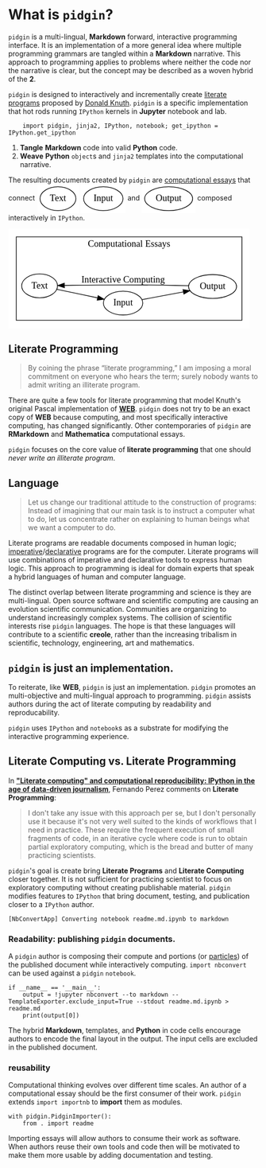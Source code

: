 

<style>
/**Sure we can write inline css.**/
p img, p svg {
    vertical-align: middle;
} 
/**vertical-align: baseline|length|sub|super|top|text-top|middle|bottom|text-bottom|initial|inherit;**/
</style>



<h1>What is <code>pidgin</code>?</h1>
<p><code>pidgin</code> is a multi-lingual, <strong>Markdown</strong> forward, interactive 
programming interface.  It is an implementation of a more general idea where 
multiple programming grammars are tangled within a <strong>Markdown</strong> narrative.  This approach to programming
applies to problems where neither the code nor the narrative is clear, but the concept
may be described as a woven hybrid of the <strong>2</strong>.</p>
<p><code>pidgin</code> is designed to interactively and incrementally create <a href="">literate programs</a> proposed by <a href="">Donald Knuth</a>.  <code>pidgin</code>
is a specific implementation that hot rods running <code>IPython</code> kernels in <strong>Jupyter</strong> notebook and lab.</p>
<pre><code>    import pidgin, jinja2, IPython, notebook; get_ipython = IPython.get_ipython
</code></pre>
<ol>
<li><strong>Tangle</strong> <strong>Markdown</strong> code into valid <strong>Python</strong> code.</li>
<li><strong>Weave</strong> <strong>Python</strong> <code>object</code>s and <code>jinja2</code> templates into the computational narrative.</li>
</ol>
<p>The resulting documents created by <code>pidgin</code> are <a href="https://blog.stephenwolfram.com/2017/11/what-is-a-computational-essay/">computational essays</a> that connect 
<svg width="63pt" height="44pt"viewBox="0.00 0.00 62.60 44.00" xmlns="http://www.w3.org/2000/svg" ><g id="graph0" class="graph" transform="scale(1 1) rotate(0) translate(4 40)"><title>%3</title><polygon fill="white" stroke="none" points="-4,4 -4,-40 58.5952,-40 58.5952,4 -4,4"/><!-- Text --><g id="node1" class="node"><title>Text</title><ellipse fill="none" stroke="black" cx="27.2976" cy="-18" rx="27.0966" ry="18"/><text text-anchor="middle" x="27.2976" y="-14.3" font-family="Times New Roman,serif" font-size="14.00">Text</text></g></g></svg> <svg width="68pt" height="44pt"viewBox="0.00 0.00 67.79 44.00" xmlns="http://www.w3.org/2000/svg" ><g id="graph0" class="graph" transform="scale(1 1) rotate(0) translate(4 40)"><title>%3</title><polygon fill="white" stroke="none" points="-4,4 -4,-40 63.7947,-40 63.7947,4 -4,4"/><!-- Input --><g id="node1" class="node"><title>Input</title><ellipse fill="none" stroke="black" cx="29.8973" cy="-18" rx="29.795" ry="18"/><text text-anchor="middle" x="29.8973" y="-14.3" font-family="Times New Roman,serif" font-size="14.00">Input</text></g></g></svg> and <svg width="81pt" height="44pt"viewBox="0.00 0.00 80.79 44.00" xmlns="http://www.w3.org/2000/svg" ><g id="graph0" class="graph" transform="scale(1 1) rotate(0) translate(4 40)"><title>%3</title><polygon fill="white" stroke="none" points="-4,4 -4,-40 76.7935,-40 76.7935,4 -4,4"/><!-- Output --><g id="node1" class="node"><title>Output</title><ellipse fill="none" stroke="black" cx="36.3968" cy="-18" rx="36.2938" ry="18"/><text text-anchor="middle" x="36.3968" y="-14.3" font-family="Times New Roman,serif" font-size="14.00">Output</text></g></g></svg> composed interactively in <code>IPython</code>.</p>
<p><svg width="365pt" height="150pt"viewBox="0.00 0.00 365.39 150.00" xmlns="http://www.w3.org/2000/svg" ><g id="graph0" class="graph" transform="scale(1 1) rotate(0) translate(4 146)"><title>%3</title><polygon fill="white" stroke="none" points="-4,4 -4,-146 361.389,-146 361.389,4 -4,4"/><g id="clust1" class="cluster"><title>cluster</title><polygon fill="none" stroke="black" points="8,-8 8,-134 349.389,-134 349.389,-8 8,-8"/><text text-anchor="middle" x="178.694" y="-118.8" font-family="Times New Roman,serif" font-size="14.00">Computational Essays</text></g><!-- Text --><g id="node1" class="node"><title>Text</title><ellipse fill="none" stroke="black" cx="43.2976" cy="-60" rx="27.0966" ry="18"/><text text-anchor="middle" x="43.2976" y="-56.3" font-family="Times New Roman,serif" font-size="14.00">Text</text></g><!-- Input --><g id="node2" class="node"><title>Input</title><ellipse fill="none" stroke="black" cx="169.595" cy="-34" rx="29.795" ry="18"/><text text-anchor="middle" x="169.595" y="-30.3" font-family="Times New Roman,serif" font-size="14.00">Input</text></g><!-- Text&#45;&gt;Input --><g id="edge1" class="edge"><title>Text&#45;&gt;Input</title><path fill="none" stroke="black" d="M69.451,-54.7385C87.0902,-51.0488 110.981,-46.0516 130.89,-41.887"/><polygon fill="black" stroke="black" points="131.813,-45.2699 140.884,-39.7965 130.379,-38.4181 131.813,-45.2699"/></g><!-- Output --><g id="node3" class="node"><title>Output</title><ellipse fill="none" stroke="black" cx="304.992" cy="-59" rx="36.2938" ry="18"/><text text-anchor="middle" x="304.992" y="-55.3" font-family="Times New Roman,serif" font-size="14.00">Output</text></g><!-- Input&#45;&gt;Output --><g id="edge2" class="edge"><title>Input&#45;&gt;Output</title><path fill="none" stroke="black" d="M198.235,-39.18C216.253,-42.5569 240.144,-47.0342 260.658,-50.8788"/><polygon fill="black" stroke="black" points="260.249,-54.363 270.723,-52.765 261.539,-47.4828 260.249,-54.363"/></g><!-- Output&#45;&gt;Text --><g id="edge3" class="edge"><title>Output&#45;&gt;Text</title><path fill="none" stroke="black" d="M268.646,-60.1719C256.863,-60.5104 243.665,-60.8333 231.595,-61 176.489,-61.761 162.705,-61.4353 107.595,-61 99.0005,-60.9321 89.75,-60.8124 81.0464,-60.6788"/><polygon fill="black" stroke="black" points="80.8377,-57.1751 70.782,-60.5116 80.7236,-64.1741 80.8377,-57.1751"/><text text-anchor="middle" x="169.595" y="-64.8" font-family="Times New Roman,serif" font-size="14.00">Interactive Computing</text></g></g></svg></p>



<h2>Literate Programming</h2>
<blockquote><p>By coining the phrase “literate programming,” I am imposing a moral commitment
on everyone who hears the term; surely nobody wants to admit writing an illiterate program.</p>
</blockquote>
<p>There are quite a few tools for literate programming that model Knuth's original Pascal implementation of <a href="http://www.literateprogramming.com/knuthweb.pdf"><strong>WEB</strong></a>.  <code>pidgin</code> does not try to be an exact copy of <strong>WEB</strong> because computing, 
and most specifically interactive computing, has changed significantly.  Other contemporaries of <code>pidgin</code> are <strong>RMarkdown</strong>
and <strong>Mathematica</strong> computational essays.</p>
<p><code>pidgin</code> focuses on the core value of <strong>literate programming</strong> that one should <em>never write an illiterate program</em>.</p>



<h2>Language</h2>
<blockquote><p>Let us change our traditional attitude to the construction of programs: Instead of imagining that our
main task is to instruct a computer what to do, let us concentrate rather on explaining to human beings what
we want a computer to do.</p>
</blockquote>
<p>Literate programs are readable documents composed in human logic; <a href="">imperative</a>/<a href="">declarative</a> 
programs are for the computer. Literate programs will use combinations of 
imperative and declarative tools to express human logic.  This approach to programming is ideal for domain experts that 
speak a hybrid languages of human and computer language.</p>
<p>The distinct overlap between literate programming and science is they are multi-lingual.  Open
source software and scientific computing are causing an evolution scientific communication.  Communities are 
organizing to understand increasingly complex systems.  The collision of scientific interests rise <code>pidgin</code> languages.
The hope is that these languages will contribute to a scientific <strong>creole</strong>, rather than the increasing tribalism 
in scientific, technology, engineering, art and mathematics.</p>
<h2><code>pidgin</code> is just an implementation.</h2>
<p>To reiterate, like <strong>WEB</strong>, <code>pidgin</code> is just an implementation.  <code>pidgin</code> promotes an multi-objective and multi-lingual approach to 
programming.  <code>pidgin</code> assists authors during the act of literate computing by readability and reproducability.</p>
<p><code>pidgin</code> uses <code>IPython</code> and <code>notebook</code>s as a substrate for modifying the interactive programming experience.</p>



<h2>Literate Computing vs. Literate Programming</h2>
<p>In <a href="http://blog.fperez.org/2013/04/literate-computing-and-computational.html"><strong>"Literate computing" and computational reproducibility: IPython in the age of data-driven journalism</strong></a>, Fernando Perez comments on <strong>Literate Programming</strong>:</p>
<blockquote><p>I don't take any issue with this approach per se, but I don't personally use it because it's not
very well suited to the kinds of workflows that I need in practice. These require the frequent
execution of small fragments of code, in an iterative cycle where code is run to obtain partial 
exploratory computing, which is the bread and butter of many practicing scientists.</p>
</blockquote>
<p><code>pidgin</code>'s goal is create bring <strong>Literate Programs</strong> and <strong>Literate Computing</strong> closer together. 
It is not sufficient for practicing scientist to focus on exploratory computing without creating
publishable material.  <code>pidgin</code> modifies features to <code>IPython</code> that bring document, testing, and 
publication closer to a <code>IPython</code> author.</p>


    [NbConvertApp] Converting notebook readme.md.ipynb to markdown
    


<h3>Readability: publishing <code>pidgin</code> documents.</h3>
<p>A <code>pidgin</code> author is composing their compute and portions (or <a href="http://nytlabs.com/blog/2015/10/20/particles/">particles</a>) of the published document
while interactively computing.  <code>import nbconvert</code> can be used against a <code>pidgin</code> <code>notebook</code>.</p>
<pre><code>if __name__ == '__main__':
    output = !jupyter nbconvert --to markdown --TemplateExporter.exclude_input=True --stdout readme.md.ipynb &gt; readme.md
    print(output[0])
</code></pre>
<p>The hybrid <strong>Markdown</strong>, templates, and <strong>Python</strong> in code cells encourage authors to encode 
the final layout in the output.  The input cells are excluded in the published document.</p>



<h3>reusability</h3>
<p>Computational thinking evolves over different time scales.  An author of a computational
essay should be the first consumer of their work.  <code>pidgin</code> extends <code>import importnb</code> to
<strong>import</strong> them as modules.</p>
<pre><code>with pidgin.PidginImporter(): 
    from . import readme
</code></pre>
<p>Importing essays will allow authors to consume their work as software.  When authors
reuse their own tools and code then will be motivated to make them more usable by
adding documentation and testing.</p>


